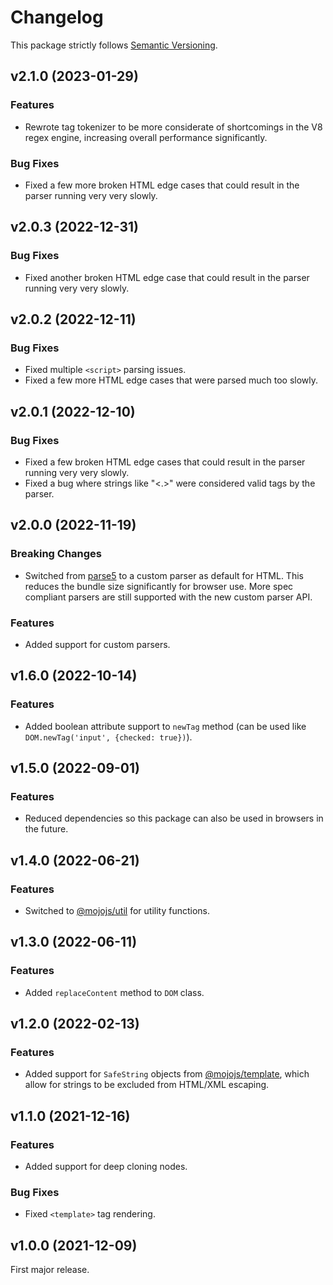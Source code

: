 
# Changelog

This package strictly follows [Semantic Versioning](https://semver.org).

## v2.1.0 (2023-01-29)

### Features

  * Rewrote tag tokenizer to be more considerate of shortcomings in the V8 regex engine, increasing overall performance
    significantly.

### Bug Fixes

  * Fixed a few more broken HTML edge cases that could result in the parser running very very slowly.

## v2.0.3 (2022-12-31)

### Bug Fixes

  * Fixed another broken HTML edge case that could result in the parser running very very slowly.

## v2.0.2 (2022-12-11)

### Bug Fixes

  * Fixed multiple `<script>` parsing issues.
  * Fixed a few more HTML edge cases that were parsed much too slowly.

## v2.0.1 (2022-12-10)

### Bug Fixes

  * Fixed a few broken HTML edge cases that could result in the parser running very very slowly.
  * Fixed a bug where strings like "<.>" were considered valid tags by the parser.

## v2.0.0 (2022-11-19)

### Breaking Changes

  * Switched from [parse5](https://www.npmjs.com/package/parse5) to a custom parser as default for HTML. This reduces
    the bundle size significantly for browser use. More spec compliant parsers are still supported with the new custom
    parser API.

### Features

  * Added support for custom parsers.

## v1.6.0 (2022-10-14)

### Features

  * Added boolean attribute support to `newTag` method (can be used like `DOM.newTag('input', {checked: true})`).

## v1.5.0 (2022-09-01)

### Features

  * Reduced dependencies so this package can also be used in browsers in the future.

## v1.4.0 (2022-06-21)

### Features

  * Switched to [@mojojs/util](https://www.npmjs.com/package/@mojojs/util) for utility functions.

## v1.3.0 (2022-06-11)

### Features

  * Added `replaceContent` method to `DOM` class.

## v1.2.0 (2022-02-13)

### Features

  * Added support for `SafeString` objects from [@mojojs/template](https://www.npmjs.com/package/@mojojs/template),
    which allow for strings to be excluded from HTML/XML escaping.

## v1.1.0 (2021-12-16)

### Features

  * Added support for deep cloning nodes.

### Bug Fixes

  * Fixed `<template>` tag rendering.

## v1.0.0 (2021-12-09)

First major release.
